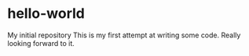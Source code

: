 # hello-world
My initial repository
This is my first attempt at writing some code. Really looking forward to it.
